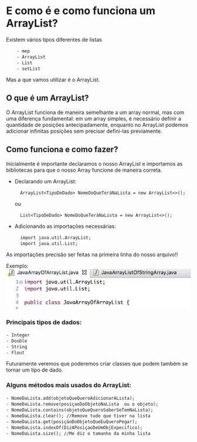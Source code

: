 # E como é e como funciona um ArrayList?

Existem vários tipos diferentes de listas

        - mep
        - ArrayList
        - List
        - setList

Mas a que vamos utilizar é o ArrayList.

## O que é um ArrayList?

O ArrayList funciona de maneira semelhante a um array normal, mas com uma diferença fundamental: em um array simples, é necessário definir a quantidade de posições antecipadamente, enquanto no ArrayList podemos adicionar infinitas posições sem precisar defini-las previamente. 

## Como funciona e como fazer?

Inicialmente é importante declaramos o nosso ArrayList e importamos as bibliotecas para que o nosso Array funcione de maneira correta.

* Declarando um ArrayList:

        ArrayList<TipoDeDado> NomeDoQueTeráNaLista = new ArrayList<>();
    ou

        List<TipoDeDado> NomeDoQueTeráNaLista = new ArrayList<>();

* Adicionando as importações necessárias:

        import java.util.ArrayList;
        import java.util.List;

As importações precisão ser feitas na primeira linha do nosso arquivo!!

Exemplo: 
![](../importArrayList.png)

### Principais tipos de dados: 
    - Integer
    - Double
    - String
    - Flout

Futuramente veremos que poderemos criar classes que podem também se tornar um tipo de dado.


### Alguns métodos mais usados do ArrayList:


    - NomeDaLista.add(objetoQueQueroAdicionarALista);
    - NomeDaLista.remove(posiçaoDoObjetoNaLista  ou o objeto);
    - NomeDaLista.contains(objetoQueQueroSaberSeTemNaLista);
    - NomeDaLista.clear(); //Remove tudo que tiver na lista
    - NomeDaLista.get(posiçãoDoObjetoQueEuQueroPegar);
    - NomeDaLista.indexOf(DizAPosiçaoDeUmObjExpecifico);  
    - NomeDaLista.size(); //Me diz o tamanho da minha lista